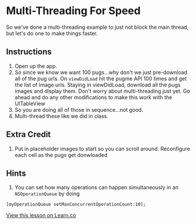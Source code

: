
# Multi-Threading For Speed

So we've done a multi-threading example to just not block the main thread, but let's do one to make things faster.

## Instructions

  1. Open up the app.
  2. So since we know we want 100 pugs...why don't we just pre-download all of the pug urls. On `viewDidLoad` hit the pugme API 100 times and get the list of Image urls. Staying in viewDidLoad, download all the pugs images and display them. Don't worry about multi-threading just yet. Go ahead and do any other modifications to make this work with the UITableView
  3. So you are doing all of those in sequence...not good.
  4. Multi-thread these like we did in class.

## Extra Credit

  1. Put in placeholder images to start so you can scroll around. Reconfigure each cell as the pugs get donwloaded

## Hints

  1. You can set how many operations can happen simultaneously in an `NSOperationQueue` by doing 

  ```
  [myOperationQueue setMaxConcurrentOperationCount:10];
  ```

<a href='https://learn.co/lessons/multi-pug-bomb' data-visibility='hidden'>View this lesson on Learn.co</a>

